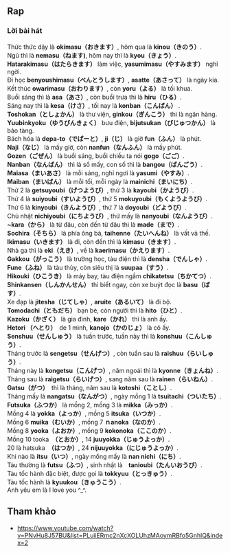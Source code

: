 ## Rap

### Lời bài hát

Thức thức dậy là **okimasu（おきます）**, hôm qua là **kinou（きのう）**.</br>
Ngủ thì là **nemasu（ねます)**, hôm nay thì là **kyou（きょう）**. </br>
**Hatarakimasu（はたらきます）** làm việc, **yasumimasu（やすみます）** nghỉ ngời. </br>
Đi học **benyoushimasu（べんとうします）**, **asatte（あさって）** là ngày kia. </br>
Kết thúc **owarimasu（おわります）**, còn **yoru（よる）** là tối khua. </br>
Buổi sáng thì là **asa（あさ）**, còn buổi trưa thì là **hiru（ひる）**. </br>
Sáng nay thì là **kesa（けさ）**, tối nay là **konban（こんばん）** .</br>
**Toshokan（としょかん）** là thư viện, **ginkou（ぎんこう）** thì là ngân hàng. </br>
**Yuubinkyoku（ゆうびんきょく）** bưu điện, **bijutsukan（びじゅつかん）** là bảo tàng. </br>
Bách hóa là **depa-to（でぱーと）**, **ji（じ）** là giờ **fun（ふん）** là phút. </br>
**Naji（なじ）** là mấy giờ, còn **nanfun（なんふん）** là mấy phút. </br>
**Gozen（ごぜん）** là buổi sáng, buổi chiều ta nói **gogo（ごご）**. </br>
**Nanban（なんばん）** thì là số mấy, con số thì là **bangou（ばんごう）**. </br>
**Maiasa（まいあさ）** là mỗi sáng, nghỉ ngơi là **yasumi（やすみ）**. </br>
**Maiban（まいばん）** là mỗi tối, mỗi ngày là **mainichi（まいにち）**. </br>
Thứ 2 là **getsuyoubi（げつようび）**, thứ 3 là **kayoubi（かようび）**. </br>
Thứ 4 là **suiyoubi（すいようび）**, thứ 5 **mokuyoubi（もくようようび）**. </br>
Thứ 6 là **kinyoubi（きんようび）**, thứ 7 là **doyoubi（どようび）**.</br>
Chủ nhật **nichiyoubi（にちようび）**, thứ mấy là **nanyoubi（なんようび）**. </br>
**~kara（から）** là từ đâu, còn đến từ đâu thì là **made（まで）**. </br>
**Sochira（そちら）** là phía ông bà, **taihenne（たいへんね）** là vất vả thế. </br>
**Ikimasu（いきます）** là đi, còn đến thì là **kimasu（きます）**. </br>
Nhà ga thì là **eki（えき）**, về là **kaerimasu（かえります）**. </br>
**Gakkou（がっこう）** là trường học, tàu điện thì là **densha（でんしゃ）**. </br>
**Fune（ふね）** là tàu thủy, còn siêu thị là **suupaa（すう）**.</br>
**Hikouki（ひこうき）** là máy bay, tàu điện ngầm **chikatetsu（ちかてつ）**. </br>
**Shinkansen（しんかんせん）** thì biết ngay, còn xe buýt đọc là **basu（ばす）**. </br>
Xe đạp là **jitesha（じてしゃ）**, **aruite（あるいて）** là đi bộ. </br>
**Tomodachi（ともだち）** bạn bè, còn người thì là **hito（ひと）**. </br>
**Kazoku（かざく）** là gia đình, **kare（かれ）** thì là anh ấy. </br>
**Hetori （へとり）**　de 1 mình, **kanojo（かのじょ）** là cô ấy. </br>
**Senshuu（せんしゅう）** là tuần trước, tuần này thì là **konshuu（こんしゅう）**. </br>
Tháng trước là **sengetsu（せんげつ）**, còn tuần sau là **raishuu（らいしゅう）**. </br>
Tháng này là **kongetsu（こんげつ）**, năm ngoái thì là **kyonne（きょんね）**. </br>
Tháng sau là **raigetsu（らいげつ）**, sang năm sau là **rainen（らいねん）**. </br>
**Gatsu（がつ）**　thì là tháng, năm sau là **kotoshi（ことし）**. </br>
Tháng mấy là **nangatsu（なんがつ）**, ngày mồng 1 là **tsuitachi（ついたち）**.</br>
**Futsuka（ふつか）** là mồng 2, mồng 3 là **mikka（みっか）**. <br>
Mồng 4 là **yokka（よっか）**, mồng 5 **itsuka（いつか）**. </br>
Mồng 6 **muika（むいか）**, mồng 7 **ｎanoka（なのか）**. </br>
Mồng 8 **yooka（よおか）**, mồng 9 **kokonoka（ここのか）**. </br>
Mồng 10 tooka　**（とおか）**, 14 **juuyokka（じゅうよっか）**. </br>
20 là hatsuka　**（はつか）**, 24 **nijuuyokka（にじゅうよっか）**. </br>
Khi nào là **itsu（いつ）**, ngày mồng mấy là **nan nichi（にち）**. </br>
Tàu thường là **futsu（ふつ）**, sinh nhật là　**tanioubi（たんいおうび）**. </br>
Tàu tốc hành đặc biệt, được gọi là **tokkyuu（とっきゅう）**. </br>
Tàu tốc hành là **kyuukou（きゅうこう）**. </br>
Anh yêu em là I love you ^_^.</br>



## Tham khảo
* https://www.youtube.com/watch?v=PNvHu8J57BU&list=PLuiiERmc2nXcXOLUhzMAoymRBfo5GnhlQ&index=2